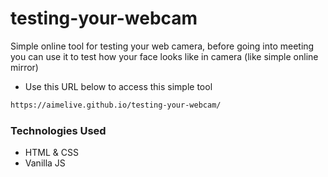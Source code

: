 # testing-your-webcam
Simple online tool for testing your web camera, before going into meeting you can use it to test how your face looks like in camera (like simple online mirror)

* Use this URL below to access this simple tool

```bash
https://aimelive.github.io/testing-your-webcam/
```

### Technologies Used

* HTML & CSS
* Vanilla JS
